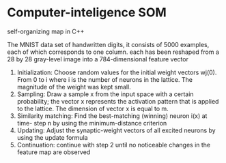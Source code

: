 # Computer-inteligence SOM
self-organizing map in C++

The MNIST data set of handwritten digits, it consists of 5000 examples, each of
which corresponds to one column.
each has been reshaped from a 28 by 28 gray-level image into a 784-dimensional
feature vector

1. Initialization: Choose random values for the initial weight vectors wj(0).
From 0 to i where i is the number of neurons in the lattice. The magnitude
of the weight was kept small.
2. Sampling: Draw a sample x from the input space with a certain probability;
the vector x represents the activation pattern that is applied to the lattice.
The dimension of vector x is equal to m.
3. Similarity matching: Find the best-matching (winning) neuron i(x) at time-
step n by using the minimum-distance criterion
4. Updating: Adjust the synaptic-weight vectors of all excited neurons by using
the update formula
5. Continuation: continue with step 2 until no noticeable changes in the
feature map are observed
